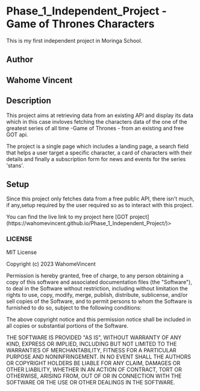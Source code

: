 <h1> Phase_1_Independent_Project - Game of Thrones Characters</h1>
<p>This is my first independent project in Moringa School.</p>

<h2>Author</h2>
<h2>Wahome Vincent<h2>

<h2>Description</h2>
<p>This project aims at retrieving data from an existing API and display its data which in this case invloves fetching the characters data of the one of the greatest series of all time -Game of Thrones - from an existing and free GOT api.</p>

<p>The project is a single page which includes a landing page, a search field that helps a user target a specific character, a card of characters with their details and finally a subscription form for news and events for the series 'stans'.</p>


<h2>Setup</h2>
<p>Since this project only fetches data from a free public API, there isn't much, if any,setup required by the user required so as to interact with this project.</p>


<p>You can find the live link to my project here [GOT project] (https://wahomevincent.github.io/Phase_1_Independent_Project/)>
</p>


<h3>LICENSE</h3>
<p>
MIT License

Copyright (c) 2023 WahomeVincent

Permission is hereby granted, free of charge, to any person obtaining a copy
of this software and associated documentation files (the "Software"), to deal
in the Software without restriction, including without limitation the rights
to use, copy, modify, merge, publish, distribute, sublicense, and/or sell
copies of the Software, and to permit persons to whom the Software is
furnished to do so, subject to the following conditions:

The above copyright notice and this permission notice shall be included in all
copies or substantial portions of the Software.

THE SOFTWARE IS PROVIDED "AS IS", WITHOUT WARRANTY OF ANY KIND, EXPRESS OR
IMPLIED, INCLUDING BUT NOT LIMITED TO THE WARRANTIES OF MERCHANTABILITY,
FITNESS FOR A PARTICULAR PURPOSE AND NONINFRINGEMENT. IN NO EVENT SHALL THE
AUTHORS OR COPYRIGHT HOLDERS BE LIABLE FOR ANY CLAIM, DAMAGES OR OTHER
LIABILITY, WHETHER IN AN ACTION OF CONTRACT, TORT OR OTHERWISE, ARISING FROM,
OUT OF OR IN CONNECTION WITH THE SOFTWARE OR THE USE OR OTHER DEALINGS IN THE
SOFTWARE.
</p>